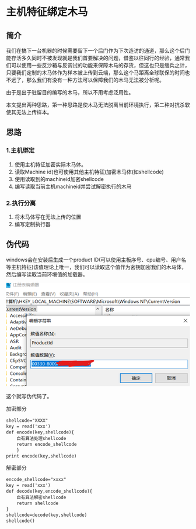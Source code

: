 # 主机特征绑定木马

## 简介

我们在搞下一台机器的时候需要留下一个后门作为下次造访的通道，那么这个后门能存活多久同时不被发现就是我们首要解决的问题，借鉴以往同行的经验，通常我们可以使用一些反沙箱与反调试的功能来保障木马的存货，但这也只是缓兵之计，只要我们定制的木马体作为样本被上传到云端，那么这个马距离全球联保的时间也不远了，那么我们有没有一种方法可以保障我们的木马无法被分析呢。

由于是出于驻留目的编写的木马，所以不用考虑泛用性。

本文提出两种思路，第一种思路是使木马无法脱离当前环境执行，第二种对抗杀软使其无法上传样本。

## 思路

### 1.主机绑定

1. 使用主机特征加密实际木马体。
2. 读取Machine id\(也可使用其他主机特征\)加密木马体\(如shellcode\)
3. 使用读取到的machineid加密shellcode
4. 编写读取当前主机machineid并尝试解密执行的木马

### 2.执行分离

1. 将木马体写在无法上传的位置
2. 编写定制执行器

## 伪代码

windows会在安装后生成一个product ID\(可以使用主板序号、cpu编号、用户名等主机特征\)该值理论上唯一，我们可以读取这个值作为密钥加密我们的木马体，然后编写读取当前环境值的加载器。  

![](../.gitbook/assets/image%20%28286%29.png)

这个就写伪代码了。

加密部分

```text
shellcode="XXXX"
key = read('xxx')
def encode(key,shellcode){
    自有算法处理shellcode
    return encode_shellcode
    }
print encode(key,shellcode)
```

解密部分

```text
encode_shellcode="xxxx"
key = read('xxx')
def decode(key,encode_shellcode){
    自有算法解密shellcode
    return shellcode
}
shellcode=decode(key,shellcode)
shellcode()
```

